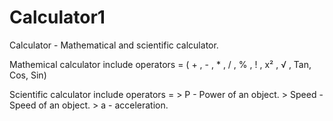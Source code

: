# Calculator1
Calculator - Mathematical and scientific calculator.

Mathemical calculator include operators = ( + , - , * , / , % , ! , x² , √ , Tan, Cos, Sin)

Scientific calculator include operators = >  P - Power of an object.
                                          >  Speed - Speed of an object.
                                          >  a - acceleration.
                                          
